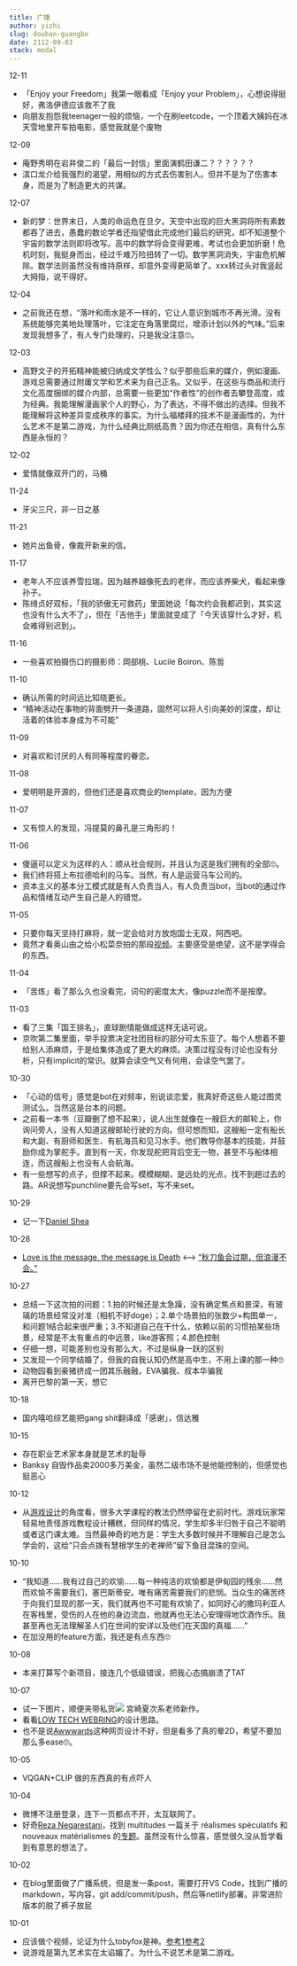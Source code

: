 ```yaml
---
title: 广播
author: yizhi
slug: douban-guangbo
date: 2112-09-03 
stack: modal
---
```

12-11
- 「Enjoy your Freedom」我第一眼看成「Enjoy your Problem」，心想说得挺好，弗洛伊德应该救不了我
- 向朋友抱怨我teenager一般的烦恼，一个在刷leetcode，一个顶着大姨妈在冰天雪地里开车拍电影，感觉我就是个废物
  
12-09
- 庵野秀明在岩井俊二的「最后一封信」里面演鹤田谦二？？？？？？
- 滨口龙介给我强烈的渴望，用相似的方式去伤害别人。但并不是为了伤害本身，而是为了制造更大的共谋。

12-07
- 新的梦：世界末日，人类的命运危在旦夕。天空中出现的巨大黑洞将所有素数都吞了进去，愚蠢的数论学者还指望借此完成他们最后的研究，却不知道整个宇宙的数学法则即将改写。高中的数学将会变得更难，考试也会更加折磨！危机时刻，我挺身而出，经过千难万险扭转了一切。数学黑洞消失，宇宙危机解除。数学法则虽然没有维持原样，却意外变得更简单了。xxx转过头对我竖起大拇指，说干得好。

12-04
- 之前我还在想，“落叶和雨水是不一样的，它让人意识到城市不再光滑。没有系统能够完美地处理落叶，它注定在角落里腐烂，增添计划以外的气味。”后来发现我想多了，有人专门处理的，只是我没注意🙄️。

12-03
- 高野文子的开拓精神能被归纳成文学性么？似乎那些后来的媒介，例如漫画、游戏总需要通过附庸文学和艺术来为自己正名。又似乎，在这些与商品和流行文化高度捆绑的媒介内部，总需要一些更加“作者性”的创作者去攀登高度，成为经典。我能理解漫画家个人的野心，为了表达，不得不做出的选择。但我不能理解将这种差异变成秩序的事实。为什么福楼拜的技术不是漫画性的，为什么艺术不是第二游戏，为什么经典比厕纸高贵？因为你还在相信，真有什么东西是永恒的？

12-02
- 爱情就像双开门的，马桶
  
11-24
- 牙尖三尺，非一日之基

11-21
- 她片出鱼骨，像裁开新来的信。

11-17
- 老年人不应该养雪拉瑞，因为越养越像死去的老伴，而应该养柴犬，看起来像孙子。
- 陈绮贞好双标，「我的骄傲无可救药」里面她说「每次约会我都迟到，其实这也没有什么大不了」，但在「吉他手」里面就变成了「今天该穿什么才好，机会难得别迟到」。

11-16
- 一些喜欢拍摄伤口的摄影师：岡部桃、Lucile Boiron、陈哲

11-10
- 确认所需的时间远比知晓更长。
- “精神活动在事物的背面劈开一条道路，固然可以将人引向美妙的深度，却让活着的体验本身成为不可能”

11-09
- 对喜欢和讨厌的人有同等程度的眷恋。
  
11-08
- 爱明明是开源的，但他们还是喜欢商业的template，因为方便

11-07
- 又有惊人的发现，冯提莫的鼻孔是三角形的！

11-06
- 傻逼可以定义为这样的人：顺从社会规则，并且认为这是我们拥有的全部🙄️。
- 我们终将搭上布拉德哈利的马车。当然，有人是运营马车公司的。
- 资本主义的基本分工模式就是有人负责当人，有人负责当bot，当bot的通过作品和情绪互动产生自己是人的错觉。
  
11-05
- 只要你每天坚持打麻将，就一定会给对方放炮国士无双，阿西吧。
- 竟然才看奥山由之给小松菜奈拍的那段[视频](https://www.youtube.com/watch?v=ZFI-Hqeu_Ag)。主要感受是绝望，这不是学得会的东西。
  
11-04
- 「苦炼」看了那么久也没看完，词句的密度太大，像puzzle而不是按摩。
  
11-03
- 看了三集「国王排名」，直球剧情能做成这样无话可说。
- 京吹第二集里面，举手投票决定社团目标的部分可太东亚了。每个人想着不要给别人添麻烦，于是给集体造成了更大的麻烦。决策过程没有讨论也没有分析，只有implicit的常识。就算会读空气又有何用，会读空气罢了。
  
10-30
- 「心动的信号」感觉是bot在对频率，别说谈恋爱，我真好奇这些人能过图灵测试么。当然这是台本的问题。
- 之前看一本书（豆瓣删了想不起来），说人出生就像在一艘巨大的邮轮上，你询问旁人，没有人知道这艘邮轮行驶的方向。但可想而知，这艘船一定有船长和大副、有厨师和医生、有航海员和见习水手。他们教导你基本的技能，并鼓励你成为掌舵手。直到有一天，你发现舵把背后空无一物，甚至不与船体相连，而这艘船上也没有人会航海。
- 有一些想写的点子，但撑不起来。模模糊糊，是远处的光点，找不到趟过去的路。AR说想写punchline要先会写set，写不来set。
  
10-29
- 记一下[Daniel Shea](http://danielpshea.com/archive)

10-28
- [Love is the message, the message is Death](https://www.youtube.com/watch?v=lKWmx0JNmqY) <--> [“秋刀鱼会过期，但浪漫不会。”](https://www.bilibili.com/s/video/BV18q4y1n7ke)

10-27
- 总结一下这次拍的问题：1.拍的时候还是太急躁，没有确定焦点和景深，有玻璃的场景经常没对准（相机不好doge）；2.单个场景拍的张数少+构图单一，和问题1结合起来很严重；3.不知道自己在干什么，依赖以前的习惯拍某些场景，经常是不太有重点的中远景，like游客照；4.颜色控制
- 仔细一想，可能差别也没有那么大，不过是纵身一跃的区别
- 又发现一个同学结婚了，但我的自我认知仍然是高中生，不用上课的那一种🙄️
- 动物园看到豪猪挤成一团其乐融融，EVA骗我、叔本华骗我
- 离开巴黎的第一天，想它

10-18
- 国内嘻哈综艺能把gang shit翻译成「感谢」，信达雅

10-15
- 存在职业艺术家本身就是艺术的耻辱
- Banksy 自毁作品卖2000多万美金，虽然二级市场不是他能控制的，但感觉也挺恶心

10-12
- 从[游戏设计](https://youtu.be/-GV814cWiAw)的角度看，很多大学课程的教法仍然停留在史前时代。游戏玩家常轻易地责怪游戏教程设计糟糕，但同样的情况，学生却多半归咎于自己不聪明或者这门课太难。当然最神奇的地方是：学生大多数时候并不理解自己是怎么学会的，这给“只会点拨有慧根学生的老禅师”留下鱼目混珠的空间。

10-10
- “我知道……我有过自己的欢愉……每一种纯洁的欢愉都是伊甸园的残余……然而欢愉不需要我们，塞巴斯蒂安。唯有痛苦需要我们的悲悯。当众生的痛苦终于向我们显现的那一天，我们就再也不可能有欢愉了，如同好心的撒玛利亚人在客栈里，受伤的人在他的身边流血，他就再也无法心安理得地饮酒作乐。我甚至再也无法理解圣人们在世间的安详以及他们在天国的真福……” 
- 在加没用的feature方面，我还是有点东西🙄️

10-08
- 本来打算写个新项目，接连几个低级错误，把我心态搞崩溃了TAT

10-07
- 试一下图片，顺便夹带私货[![](https://pbs.twimg.com/media/E_jResCVEAIYiGg?format=jpg)](https://twitter.com/natsujikeinfo)
  宮崎夏次系老师新作。
- 看看[LOW TECH WEBRING](https://emreed.net/LowTech_Directory.html)的设计思路。
- 也不是说[Awwwards](https://www.awwwards.com/)这种网页设计不好，但是看多了真的晕2D，希望不要加那么多ease🙄️。

10-05
- VQGAN+CLIP 做的东西真的有点吓人

10-04
- 微博不注册登录，连下一页都点不开，太互联网了。
- 好奇[Reza Negarestani](https://www.cairn.info/revue-multitudes-2016-4-page-59.htm)，找到 multitudes 一篇关于 réalismes spéculatifs 和  nouveaux matérialismes 的[专题](https://www.cairn.info/revue-multitudes-2016-4-page-31.htm)。虽然没有什么惊喜，感觉很久没从哲学看到有意思的想法了。

10-02
- 在blog里面做了广播系统，但是发一条post，需要打开VS Code，找到广播的markdown，写内容，git add/commit/push，然后等netlify部署。非常进阶版本的脱了裤子放屁

10-01
- 应该做个视频，论证为什么tobyfox是神。[参考1](https://www.bilibili.com/video/BV1kf4y1A7p7?share_source=copy_web)[参考2](https://youtu.be/LPCBm59yFfI)
- 说游戏是第九艺术实在太谄媚了。为什么不说艺术是第二游戏。


